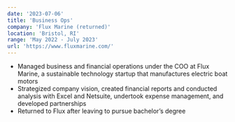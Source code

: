 ```yaml
---
date: '2023-07-06'
title: 'Business Ops'
company: 'Flux Marine (returned)'
location: 'Bristol, RI'
range: 'May 2022 - July 2023'
url: 'https://www.fluxmarine.com/'
---
```


- Managed business and financial operations under the COO at Flux Marine, a sustainable technology startup that manufactures electric boat motors
- Strategized company vision, created financial reports and conducted analysis with Excel and Netsuite, undertook expense management, and developed partnerships
- Returned to Flux after leaving to pursue bachelor’s degree
